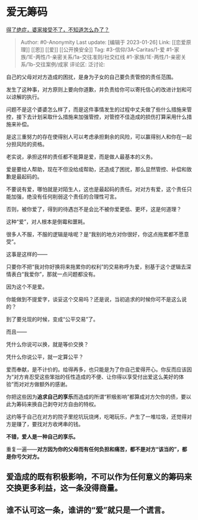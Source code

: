 # 爱无筹码
[得了绝症，婆家接受不了，不知道怎么办了？](https://www.zhihu.com/question/463026606/answer/1999301554)

> Author: #0-Anonymity
> Last update: [编辑于 2023-01-26]
> Link: [[恋爱原理]] [[恩]] [[爱]] [[公开换安全]]
> Tag: #3-信仰/3A-Caritas/1-爱 #1-家族/1E-两性/1-亲密关系/1a-交往准则/社交红线 #1-家族/1E-两性/1-亲密关系/1b-交往案例/成家
> 评论区:
> 泛讨论:

自己的父母对对方造成的困扰，是身为子女的自己要负责管控的责任范围。

发生了这种事，对方原则上要向你道歉，并负责给你可以寄托信心的改进计划和可以谅解的执行。

问题不是这个婆婆怎么样了，而是这件事情发生的过程中丈夫做了些什么措施来管控，接下去计划采取什么措施来加强管控，对管控不佳造成的损伤打算采用什么措施来补偿。

是这三重努力的存在使得别人可以考虑承担剩余的风险，可以赢得别人和你在一起分担风险的资格。

老实说，承担这样的责任都不能算是爱，而是做人最基本的义务。

爱是要给人帮助，现在不但没给成帮助，还造成了困扰，那么显然管控、补偿和致歉是最起码的。

不要说有爱，哪怕就是对陌生人，这也是最起码的责任。对对方有爱，这个责任只能加强，绝没有任何削弱这个责任的合理性可言。

否则，被你爱了，得到的待遇岂不是会比不被你爱更低、更坏，这是何道理？

这种“爱”，对人根本是倒霉和噩耗。

很多人不服，不服的逻辑是啥呢？是“我别的地方对你很好，你这点拖累都不愿意受”。

这事是这样的——

只要你不把“我对你好换将来拖累你的权利”的交易称呼为爱，别基于这个逻辑去深情表白“我爱你”，那就一点问题都没有。

因为这个不是爱。

你能做到不提爱字，谈妥这个交易吗？还是说，当初追求的时候你可不是这么说的？

到了要兑现的时候，变成“公平交易”了。

而且——

凭什么你说可以换，就是等价交换？

凭什么你说公平，就一定算公平？

爱而奉献，是不计价的。给得再多，也只能是为了你自己爱得开心。你反而应该因为“对方肯忍受这些笨拙的任性造成的不便、让你得以享受付出爱这么美好的体验”而对对方做额外的感谢。

你把这些因为**追求自己的享乐**而造成的所谓“积极影响”都算成对方欠你的债，要以此为筹码来换自己剥夺对方自由的特权。

这约等于自己在对方的院子里挖坑玩烧烤，吃喝玩乐，产生了一堆垃圾，还觉得对方是赚了，要找对方收烤串的钱。

**不错，爱人是一种自己的享乐。**

重复一遍——**对方因为你的父母而有任何负担和痛苦，都不是对方“该当的”，都是你亏欠对方。**

## 爱造成的既有积极影响，不可以作为任何意义的筹码来交换更多利益，这一条没得商量。

## **谁不认可这一条，谁讲的“爱”就只是一个谎言。**
